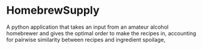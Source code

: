 # HomebrewSupply
A python application that takes an input from an amateur alcohol homebrewer and gives the optimal order to make the recipes in, accounting for pairwise similarity between recipes and ingredient spoilage,
